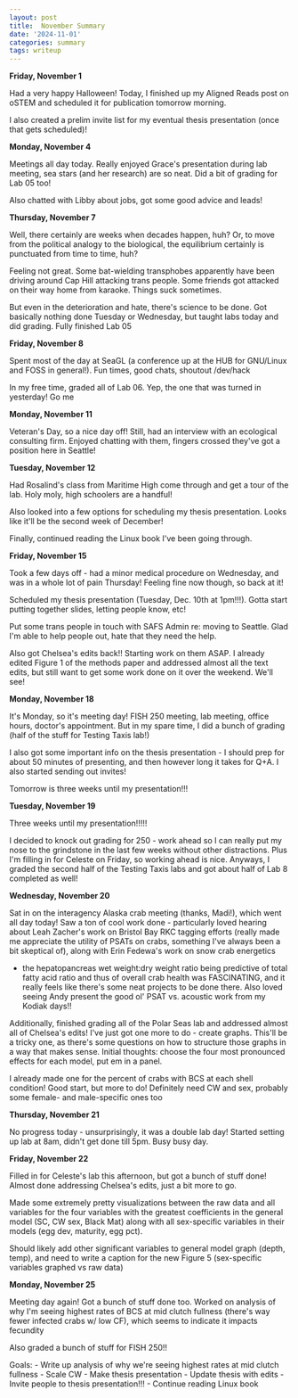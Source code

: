 ```yaml
---
layout: post
title:  November Summary
date: '2024-11-01'
categories: summary
tags: writeup
---
```


**Friday, November 1**

Had a very happy Halloween! Today, I finished up my Aligned Reads post on oSTEM and scheduled it for publication tomorrow morning. 

I also created a prelim invite list for my eventual thesis presentation (once that gets scheduled)!

**Monday, November 4**

Meetings all day today. Really enjoyed Grace's presentation during lab meeting, sea stars (and her research) are so neat. Did a bit of grading for Lab 05 too!

Also chatted with Libby about jobs, got some good advice and leads!

**Thursday, November 7**

Well, there certainly are weeks when decades happen, huh? Or, to move from the political analogy to the biological, the equilibrium certainly is punctuated from time to time, huh?

Feeling not great. Some bat-wielding transphobes apparently have been driving around Cap Hill attacking trans people. 
Some friends got attacked on their way home from karaoke. Things suck sometimes.

But even in the deterioration and hate, there's science to be done. Got basically nothing done Tuesday or Wednesday, but taught labs today and did grading. Fully finished Lab 05

**Friday, November 8**

Spent most of the day at SeaGL (a conference up at the HUB for GNU/Linux and FOSS in general!). Fun times, good chats, shoutout /dev/hack

In my free time, graded all of Lab 06. Yep, the one that was turned in yesterday! Go me

**Monday, November 11**

Veteran's Day, so a nice day off! Still, had an interview with an ecological consulting firm. Enjoyed chatting with them, fingers crossed they've got a position here in Seattle!

**Tuesday, November 12**

Had Rosalind's class from Maritime High come through and get a tour of the lab. Holy moly, high schoolers are a handful!

Also looked into a few options for scheduling my thesis presentation. Looks like it'll be the second week of December!

Finally, continued reading the Linux book I've been going through. 

**Friday, November 15**

Took a few days off - had a minor medical procedure on Wednesday, and was in a whole lot of pain Thursday! Feeling fine now though, so back at it!

Scheduled my thesis presentation (Tuesday, Dec. 10th at 1pm!!!). Gotta start putting together slides, letting people know, etc!

Put some trans people in touch with SAFS Admin re: moving to Seattle. Glad I'm able to help people out, hate that they need the help.

Also got Chelsea's edits back!! Starting work on them ASAP. I already edited Figure 1 of the methods paper and addressed almost all the text edits, but still want 
to get some work done on it over the weekend. We'll see!

**Monday, November 18**

It's Monday, so it's meeting day! FISH 250 meeting, lab meeting, office hours, doctor's appointment. But in my spare time, I did a bunch of grading (half of the stuff for Testing Taxis lab!)

I also got some important info on the thesis presentation - I should prep for about 50 minutes of presenting, and then however long it takes for Q+A. I also started sending out invites!

Tomorrow is three weeks until my presentation!!!

**Tuesday, November 19**

Three weeks until my presentation!!!!!

I decided to knock out grading for 250 - work ahead so I can really put my nose to the grindstone in the last few weeks without other distractions. Plus I'm filling in for Celeste on Friday,
so working ahead is nice. Anyways, I graded the second half of the Testing Taxis labs and got about half of Lab 8 completed as well!

**Wednesday, November 20**

Sat in on the interagency Alaska crab meeting (thanks, Madi!), which went all day today! Saw a ton of cool work done - particularly loved hearing about Leah Zacher's work on Bristol Bay RKC 
tagging efforts (really made me appreciate the utility of PSATs on crabs, something I've always been a bit skeptical of), along with Erin Fedewa's work on snow crab energetics 
- the hepatopancreas wet weight:dry weight ratio being predictive of total fatty acid ratio and thus of overall crab health was FASCINATING, and it really feels like there's 
some neat projects to be done there. Also loved seeing Andy present the good ol' PSAT vs. acoustic work from my Kodiak days!!

Additionally, finished grading all of the Polar Seas lab and addressed almost all of Chelsea's edits! I've just got one more to do - create graphs.
This'll be a tricky one, as there's some questions on how to structure those graphs in a way that makes sense. Initial thoughts: choose the four most pronounced effects for each model,
put em in a panel.

I already made one for the percent of crabs with BCS at each shell condition! Good start, but more to do! Definitely need CW and sex, probably some female- and male-specific ones too

**Thursday, November 21**

No progress today - unsurprisingly, it was a double lab day! Started setting up lab at 8am, didn't get done till 5pm. Busy busy day. 

**Friday, November 22**

Filled in for Celeste's lab this afternoon, but got a bunch of stuff done! Almost done addressing Chelsea's edits, just a bit more to go. 

Made some extremely pretty visualizations between the raw data and all variables for the four variables with the greatest coefficients in the general model (SC, CW sex, Black Mat)
along with all sex-specific variables in their models (egg dev, maturity, egg pct). 

Should likely add other significant variables to general model graph (depth, temp), and need to write a caption for the new Figure 5 (sex-specific variables graphed vs raw data)

**Monday, November 25**

Meeting day again! Got a bunch of stuff done too. Worked on analysis of why I'm seeing highest rates of BCS at mid clutch fullness (there's way fewer infected crabs w/ low CF), which seems to
indicate it impacts fecundity

Also graded a bunch of stuff for FISH 250!!


Goals: 
    - Write up analysis of why we're seeing highest rates at mid clutch fullness
    - Scale CW
    - Make thesis presentation
    - Update thesis with edits
    - Invite people to thesis presentation!!!
    - Continue reading Linux book
